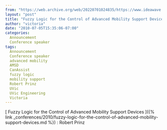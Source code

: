 ```yaml
---
from: "https://web.archive.org/web/20220701024835/https://www.ideawave.ca/fuzzy-logic-for-the-control-of-advanced-mobility-support-devices-robert-prinz/"
layout: "post"
title: "Fuzzy Logic for the Control of Advanced Mobility Support Devices : Robert Prinz"
author: "victoria"
date: "2010-07-05T15:35:06-07:00"
categories:
  Announcement
  Conference speaker
tags: 
  Announcement
  Conference speaker
  advanced mobility
  AMSD
  CanAssist
  fuzzy logic
  mobility support
  Robert Prinz
  UVic
  UVic Engineering
  Victoria
---
```


[ Fuzzy Logic for the Control of Advanced Mobility Support Devices ]({% link _conferences/2010/fuzzy-logic-for-the-control-of-advanced-mobility-support-devices.md %}) : Robert Prinz
